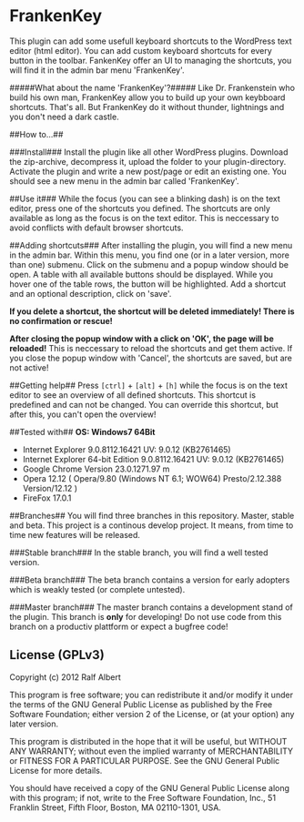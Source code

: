 # FrankenKey #

This plugin can add some usefull keyboard shortcuts to the WordPress text editor (html editor). You can add custom keyboard shortcuts for every button in the toolbar. FankenKey offer an UI to managing the shortcuts, you will find it in the admin bar menu 'FrankenKey'.

#####What about the name 'FrankenKey'?#####
Like Dr. Frankenstein who build his own man, FrankenKey allow you to build up your own keybboard shortcuts. That's all. But FrankenKey do it without thunder, lightnings and you don't need a dark castle.

##How to...##

###Install###
Install the plugin like all other WordPress plugins. Download the zip-archive, decompress it, upload the folder to your plugin-directory. Activate the plugin and write a new post/page or edit an existing one. You should see a new menu in the admin bar called 'FrankenKey'.

##Use it###
While the focus (you can see a blinking dash) is on the text editor, press one of the shortcuts you defined. The shortcuts are only available as long as the focus is on the text editor. This is neccessary to avoid conflicts with default browser shortcuts.

##Adding shortcuts###
After installing the plugin, you will find a new menu in the admin bar. Within this menu, you find one (or in a later version, more than one) submenu. Click on the submenu and a popup window should be open. A table with all available buttons should be displayed. While you hover one of the table rows, the button will be highlighted. Add a shortcut and an optional description, click on 'save'.

**If you delete a shortcut, the shortcut will be deleted immediately! There is no confirmation or rescue!**

**After closing the popup window with a click on 'OK', the page will be reloaded!** This is neccessary to reload the shortcuts and get them active. If you close the popup window with 'Cancel', the shortcuts are saved, but are not active!

##Getting help##
Press `[ctrl]` + `[alt]` + `[h]` while the focus is on the text editor to see an overview of all defined shortcuts. This shortcut is predefined and can not be changed. You can override this shortcut, but after this, you can't open the overview!

##Tested with##
**OS: Windows7 64Bit**

 - Internet Explorer 9.0.8112.16421 UV: 9.0.12 (KB2761465)
 - Internet Explorer 64-bit Edition 9.0.8112.16421 UV: 9.0.12 (KB2761465)
 - Google Chrome Version 23.0.1271.97 m
 - Opera 12.12 ( Opera/9.80 (Windows NT 6.1; WOW64) Presto/2.12.388 Version/12.12 )
 - FireFox 17.0.1


##Branches##
You will find three branches in this repository. Master, stable and beta. This project is a continous develop project. It means, from time to time new features will be released.

###Stable branch###
In the stable branch, you will find a well tested version.

###Beta branch###
The beta branch contains a version for early adopters which is weakly tested (or complete untested).

###Master branch###
The master branch contains a development stand of the plugin. This branch is **only** for developing! Do not use code from this branch on a productiv plattform or expect a bugfree code!

## License (GPLv3) ##

Copyright (c) 2012 Ralf Albert

This program is free software; you can redistribute it and/or modify it under the terms of the GNU General Public License as published by the Free Software Foundation; either version 2 of the License, or (at your option) any later version.

This program is distributed in the hope that it will be useful, but WITHOUT ANY WARRANTY; without even the implied warranty of MERCHANTABILITY or FITNESS FOR A PARTICULAR PURPOSE.  See the GNU General Public License for more details.

You should have received a copy of the GNU General Public License along with this program; if not, write to the Free Software Foundation, Inc., 51 Franklin Street, Fifth Floor, Boston, MA  02110-1301, USA.
